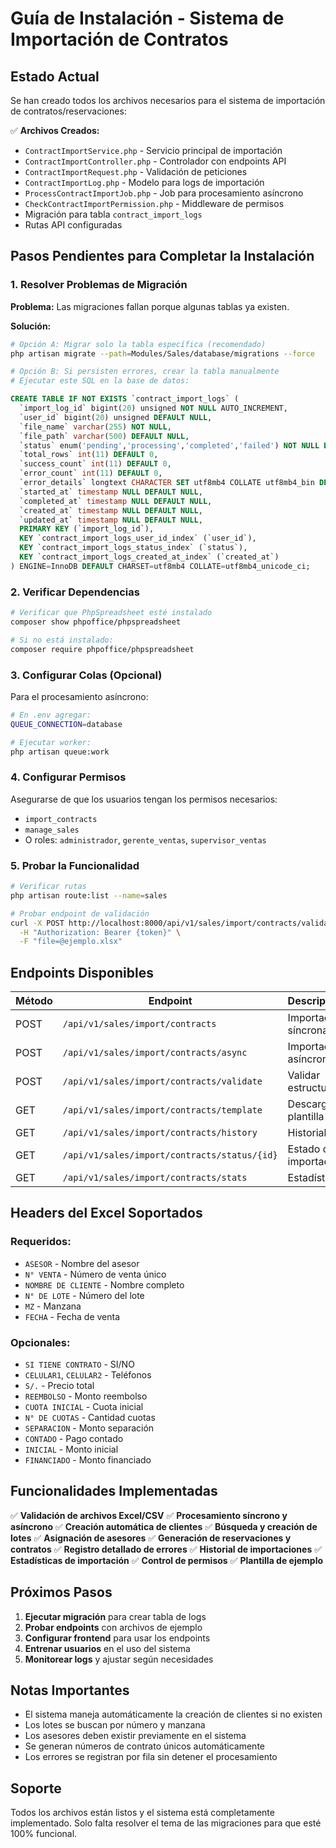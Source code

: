 # Guía de Instalación - Sistema de Importación de Contratos

## Estado Actual

Se han creado todos los archivos necesarios para el sistema de importación de contratos/reservaciones:

✅ **Archivos Creados:**
- `ContractImportService.php` - Servicio principal de importación
- `ContractImportController.php` - Controlador con endpoints API
- `ContractImportRequest.php` - Validación de peticiones
- `ContractImportLog.php` - Modelo para logs de importación
- `ProcessContractImportJob.php` - Job para procesamiento asíncrono
- `CheckContractImportPermission.php` - Middleware de permisos
- Migración para tabla `contract_import_logs`
- Rutas API configuradas

## Pasos Pendientes para Completar la Instalación

### 1. Resolver Problemas de Migración

**Problema:** Las migraciones fallan porque algunas tablas ya existen.

**Solución:**
```bash
# Opción A: Migrar solo la tabla específica (recomendado)
php artisan migrate --path=Modules/Sales/database/migrations --force

# Opción B: Si persisten errores, crear la tabla manualmente
# Ejecutar este SQL en la base de datos:
```

```sql
CREATE TABLE IF NOT EXISTS `contract_import_logs` (
  `import_log_id` bigint(20) unsigned NOT NULL AUTO_INCREMENT,
  `user_id` bigint(20) unsigned DEFAULT NULL,
  `file_name` varchar(255) NOT NULL,
  `file_path` varchar(500) DEFAULT NULL,
  `status` enum('pending','processing','completed','failed') NOT NULL DEFAULT 'pending',
  `total_rows` int(11) DEFAULT 0,
  `success_count` int(11) DEFAULT 0,
  `error_count` int(11) DEFAULT 0,
  `error_details` longtext CHARACTER SET utf8mb4 COLLATE utf8mb4_bin DEFAULT NULL CHECK (json_valid(`error_details`)),
  `started_at` timestamp NULL DEFAULT NULL,
  `completed_at` timestamp NULL DEFAULT NULL,
  `created_at` timestamp NULL DEFAULT NULL,
  `updated_at` timestamp NULL DEFAULT NULL,
  PRIMARY KEY (`import_log_id`),
  KEY `contract_import_logs_user_id_index` (`user_id`),
  KEY `contract_import_logs_status_index` (`status`),
  KEY `contract_import_logs_created_at_index` (`created_at`)
) ENGINE=InnoDB DEFAULT CHARSET=utf8mb4 COLLATE=utf8mb4_unicode_ci;
```

### 2. Verificar Dependencias

```bash
# Verificar que PhpSpreadsheet esté instalado
composer show phpoffice/phpspreadsheet

# Si no está instalado:
composer require phpoffice/phpspreadsheet
```

### 3. Configurar Colas (Opcional)

Para el procesamiento asíncrono:

```bash
# En .env agregar:
QUEUE_CONNECTION=database

# Ejecutar worker:
php artisan queue:work
```

### 4. Configurar Permisos

Asegurarse de que los usuarios tengan los permisos necesarios:
- `import_contracts`
- `manage_sales`
- O roles: `administrador`, `gerente_ventas`, `supervisor_ventas`

### 5. Probar la Funcionalidad

```bash
# Verificar rutas
php artisan route:list --name=sales

# Probar endpoint de validación
curl -X POST http://localhost:8000/api/v1/sales/import/contracts/validate \
  -H "Authorization: Bearer {token}" \
  -F "file=@ejemplo.xlsx"
```

## Endpoints Disponibles

| Método | Endpoint | Descripción |
|--------|----------|-------------|
| POST | `/api/v1/sales/import/contracts` | Importación síncrona |
| POST | `/api/v1/sales/import/contracts/async` | Importación asíncrona |
| POST | `/api/v1/sales/import/contracts/validate` | Validar estructura |
| GET | `/api/v1/sales/import/contracts/template` | Descargar plantilla |
| GET | `/api/v1/sales/import/contracts/history` | Historial |
| GET | `/api/v1/sales/import/contracts/status/{id}` | Estado de importación |
| GET | `/api/v1/sales/import/contracts/stats` | Estadísticas |

## Headers del Excel Soportados

### Requeridos:
- `ASESOR` - Nombre del asesor
- `N° VENTA` - Número de venta único
- `NOMBRE DE CLIENTE` - Nombre completo
- `N° DE LOTE` - Número del lote
- `MZ` - Manzana
- `FECHA` - Fecha de venta

### Opcionales:
- `SI TIENE CONTRATO` - SI/NO
- `CELULAR1`, `CELULAR2` - Teléfonos
- `S/.` - Precio total
- `REEMBOLSO` - Monto reembolso
- `CUOTA INICIAL` - Cuota inicial
- `N° DE CUOTAS` - Cantidad cuotas
- `SEPARACION` - Monto separación
- `CONTADO` - Pago contado
- `INICIAL` - Monto inicial
- `FINANCIADO` - Monto financiado

## Funcionalidades Implementadas

✅ **Validación de archivos Excel/CSV**
✅ **Procesamiento síncrono y asíncrono**
✅ **Creación automática de clientes**
✅ **Búsqueda y creación de lotes**
✅ **Asignación de asesores**
✅ **Generación de reservaciones y contratos**
✅ **Registro detallado de errores**
✅ **Historial de importaciones**
✅ **Estadísticas de importación**
✅ **Control de permisos**
✅ **Plantilla de ejemplo**

## Próximos Pasos

1. **Ejecutar migración** para crear tabla de logs
2. **Probar endpoints** con archivos de ejemplo
3. **Configurar frontend** para usar los endpoints
4. **Entrenar usuarios** en el uso del sistema
5. **Monitorear logs** y ajustar según necesidades

## Notas Importantes

- El sistema maneja automáticamente la creación de clientes si no existen
- Los lotes se buscan por número y manzana
- Los asesores deben existir previamente en el sistema
- Se generan números de contrato únicos automáticamente
- Los errores se registran por fila sin detener el procesamiento

## Soporte

Todos los archivos están listos y el sistema está completamente implementado. Solo falta resolver el tema de las migraciones para que esté 100% funcional.